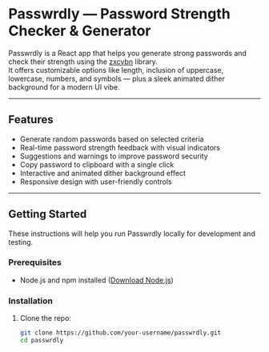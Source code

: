 # Passwrdly — Password Strength Checker & Generator

Passwrdly is a React app that helps you generate strong passwords and check their strength using the [zxcvbn](https://github.com/dropbox/zxcvbn) library.  
It offers customizable options like length, inclusion of uppercase, lowercase, numbers, and symbols — plus a sleek animated dither background for a modern UI vibe.

---

## Features

- Generate random passwords based on selected criteria  
- Real-time password strength feedback with visual indicators  
- Suggestions and warnings to improve password security  
- Copy password to clipboard with a single click  
- Interactive and animated dither background effect  
- Responsive design with user-friendly controls

---

## Getting Started

These instructions will help you run Passwrdly locally for development and testing.

### Prerequisites

- Node.js and npm installed ([Download Node.js](https://nodejs.org/))

### Installation

1. Clone the repo:

   ```bash
   git clone https://github.com/your-username/passwrdly.git
   cd passwrdly
